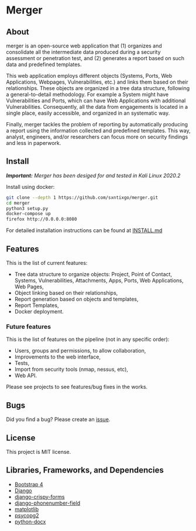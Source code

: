 # Merger

## About

merger is an open-source web application that (1) organizes and consolidate all the intermediate data produced during a security assessment or penetration test, and (2) generates a report based on such data and predefined templates. 

This web application employs different objects (Systems, Ports, Web Applications, Webpages, Vulnerabilities, etc.) and links them based on their relationships. These objects are organized in a tree data structure, following a general-to-detail methodology. For example a System might have Vulnerabilities and Ports, which can have Web Applications with additional Vulnerabilities. Consequently, all the data from engagements is located in a single place, easily accessible, and organized in an systematic way.

Finally, merger tackles the problem of reporting by automatically producing a report using the information collected and predefined templates. This way, analyst, engineers, and/or researchers can focus more on security findings and less in paperwork.

## Install

***Important:** Merger has been desiged for and tested in Kali Linux 2020.2*

Install using docker:

```bash
git clone --depth 1 https://github.com/sxntixgo/merger.git
cd merger
python3 setup.py
docker-compose up
firefox http://0.0.0.0:8080
```

For detailed installation instructions can be found at [INSTALL.md](INSTALL.md)

## Features

This is the list of current features:

* Tree data structure to organize objects: Project, Point of Contact, Systems, Vulnerabilities, Attachments, Apps, Ports, Web Applications, Web Pages,
* Object linking based on their relationships,
* Report generation based on objects and templates,
* Report Templates,
* Docker deployment.

### Future features

This is the list of features on the pipeline (not in any specific order):

* Users, groups and permissions, to allow collaboration,
* Improvements to the web interface,
* Tests,
* Import from security tools (nmap, nessus, etc),
* Web API.

Please see projects to see features/bug fixes in the works.

## Bugs

Did you find a bug? Please create an [issue](https://github.com/sxntixgo/merger/issues).

## License

This project is MIT license.

## Libraries, Frameworks, and Dependencies

* [Bootstrap 4](https://getbootstrap.com)
* [Django](https://www.djangoproject.com/)
* [django-crispy-forms](https://github.com/django-crispy-forms/django-crispy-forms)
* [django-phonenumber-field](https://github.com/stefanfoulis/django-phonenumber-field)
* [matplotlib](https://matplotlib.org/)
* [psycopg2](https://www.psycopg.org/)
* [python-docx](https://python-docx.readthedocs.io/en/latest/)
 